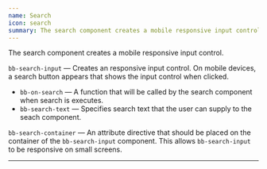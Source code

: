 ```yaml
---
name: Search
icon: search
summary: The search component creates a mobile responsive input control.
---
```


The search component creates a mobile responsive input control.

`bb-search-input` &mdash; Creates an responsive input control. On mobile devices, a search button appears that shows the input control when clicked.
  - `bb-on-search` &mdash; A function that will be called by the search component when search is executes.
  - `bb-search-text` &mdash; Specifies search text that the user can supply to the seach component.

`bb-search-container` &mdash; An attribute directive that should be placed on the container of the `bb-search-input` component. This allows `bb-search-input` to be responsive on small screens.

       
---